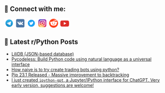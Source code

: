 ## 🔎 Connect with me:
[<img src="https://github.com/bullbesh/bullbesh/blob/main/images/Telegram.png" width="32" height="32" />](https://t.me/bullbesh)
[<img src="https://github.com/bullbesh/bullbesh/blob/main/images/VK.png" width="32" height="32" />](https://vk.com/bullbesh)
[<img src="https://github.com/bullbesh/bullbesh/blob/main/images/Twitter.png" width="32" height="32" />](https://twitter.com/bullbesh1)
[<img src="https://github.com/bullbesh/bullbesh/blob/main/images/Instagram.png" width="32" height="32" />](https://www.instagram.com/bullbesh)
[<img src="https://github.com/bullbesh/bullbesh/blob/main/images/Reddit.png" width="32" height="32" />](https://www.reddit.com/user/bullbesh)
[<img src="https://github.com/bullbesh/bullbesh/blob/main/images/YouTube.png" width="32" height="32" />](https://www.youtube.com/channel/UCtfjRs6uzgq5mfm8S06WTcg)

## 📕 Latest r/Python Posts
<!-- BLOG-POST-LIST:START -->
- [LiliDB &lpar;JSON-based database&rpar;](https://www.reddit.com/r/Python/comments/12njbbn/lilidb_jsonbased_database/)
- [Pycodeless: Build Python code using natural language as a universal interface](https://www.reddit.com/r/Python/comments/12nezs5/pycodeless_build_python_code_using_natural/)
- [How naive is to try create trading bots using python?](https://www.reddit.com/r/Python/comments/12na2zh/how_naive_is_to_try_create_trading_bots_using/)
- [Pip 23.1 Released - Massive improvement to backtracking](https://www.reddit.com/r/Python/comments/12n5lai/pip_231_released_massive_improvement_to/)
- [I just created `ipython-gpt`, a Jupyter/IPython interface for ChatGPT. Very early version, suggestions are welcome!](https://www.reddit.com/r/Python/comments/12n57qc/i_just_created_ipythongpt_a_jupyteripython/)
<!-- BLOG-POST-LIST:END -->
